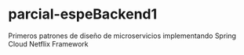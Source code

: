 # parcial-espeBackend1

Primeros patrones de diseño de microservicios implementando Spring Cloud Netflix Framework
